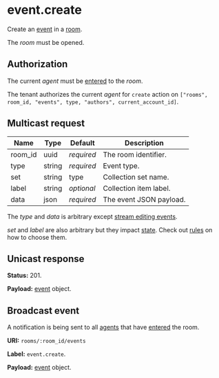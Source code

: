 # event.create

Create an [event](../event.md#event) in a [room](../room.md#room).

The _room_ must be opened.

## Authorization

The current _agent_ must be [entered](../room/enter.md) to the _room_.

The tenant authorizes the current _agent_ for `create` action on
`["rooms", room_id, "events", type, "authors", current_account_id]`.

## Multicast request

Name    | Type   | Default    | Description
------- | ------ | ---------- | -----------------------
room_id | uuid   | _required_ | The room identifier.
type    | string | _required_ | Event type.
set     | string |       type | Collection set name.
label   | string | _optional_ | Collection item label.
data    | json   | _required_ | The event JSON payload.

The _type_ and _data_ is arbitrary except
[stream editing events](../event.md#stream-editing-events).

_set_ and _label_ are also arbitrary but they impact [state](../state.md#state).
Check out [rules](../state.md#event-creation-from-the-state-perspective) on how to choose them.

## Unicast response

**Status:** 201.

**Payload:** [event](../event.md#event) object.

## Broadcast event

A notification is being sent to all [agents](../agent.md#agent) that have
[entered](../room/enter.md) the room.

**URI:** `rooms/:room_id/events`

**Label:** `event.create`.

**Payload:** [event](../event.md#event) object.
